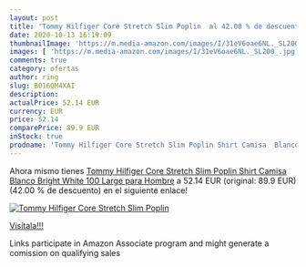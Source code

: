 ```yaml
---
layout: post
title: 'Tommy Hilfiger Core Stretch Slim Poplin  al 42.00 % de descuento'
date: 2020-10-13 16:19:09
thumbnailImage: 'https://m.media-amazon.com/images/I/31eV6oae6NL._SL200_.jpg'
images: [ 'https://m.media-amazon.com/images/I/31eV6oae6NL._SL200_.jpg' ]
comments: true
category: ofertas
author: ring
slug: B016QM4XAI
description:
actualPrice: 52.14 EUR
currency: EUR
price: 52.14
comparePrice: 89.9 EUR
inStock: true
prodname: 'Tommy Hilfiger Core Stretch Slim Poplin Shirt Camisa  Blanco  Bright White 100   Large para Hombre'
---
```


Ahora mismo tienes [Tommy Hilfiger Core Stretch Slim Poplin Shirt Camisa  Blanco  Bright White 100   Large para Hombre](https://www.amazon.es/dp/B016QM4XAI/?tag=tolees-21) a 52.14 EUR (original: 89.9 EUR) (42.00 %  de descuento) en el siguiente enlace!

[![Tommy Hilfiger Core Stretch Slim Poplin ](https://m.media-amazon.com/images/I/31eV6oae6NL._SL200_.jpg)](https://www.amazon.es/dp/B016QM4XAI/?tag=tolees-21)

[Visítala!!!](https://www.amazon.es/dp/B016QM4XAI/?tag=tolees-21)

Links participate in Amazon Associate program and might generate a comission on qualifying sales
